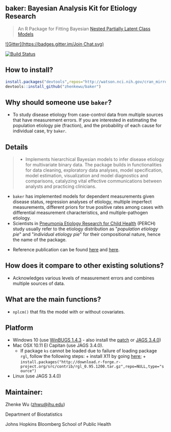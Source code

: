 **baker**: Bayesian Analysis Kit for Etiology Research
------
> An R Package for Fitting Bayesian [Nested Partially Latent Class Models](http://biostats.bepress.com/jhubiostat/paper276/) 

[![Gitter](https://badges.gitter.im/Join Chat.svg)](https://gitter.im/zhenkewu/baker?utm_source=badge&utm_medium=badge&utm_campaign=pr-badge&utm_content=badge)

[![Build Status](https://travis-ci.org/zhenkewu/baker.svg?branch=master)](https://travis-ci.org/zhenkewu/baker)

How to install?
--------------
```r
install.packages("devtools",repos="http://watson.nci.nih.gov/cran_mirror/")
devtools::install_github("zhenkewu/baker")
```

Why should someone use `baker`?
-------------------------------------

- To study disease etiology from case-control data from multiple sources that have measurement errors. If you are interested in estimating the population etiology pie (fraction), and the probability of each cause for individual case, try `baker`.

Details
-------------------------------------

> * Implements hierarchical Bayesian models to infer disease etiology for multivariate binary data. The package builds in functionalities for data cleaning, exploratory data analyses, model specification, model estimation, visualization and model diagnostics and comparisons, catalyzing vital effective communications between analysts and practicing clinicians. 
  * `baker` has implemented models for dependent measurements given disease status, regression analyses of etiology, multiple imperfect measurements, different priors for true positive rates among cases with differential measurement characteristics, and multiple-pathogen etiology.
  * Scientists in [Pneumonia Etiology Research for Child Health](http://www.jhsph.edu/research/centers-and-institutes/ivac/projects/perch/) (PERCH) study usually refer to the etiology distribution as "*population etiology pie*" and "*individual etiology pie*" for their compositional nature, hence the name of the package.
    
- Reference publication can be found [here](http://onlinelibrary.wiley.com/doi/10.1111/rssc.12101/abstract) and [here](http://biostats.bepress.com/jhubiostat/paper276/).

How does it compare to other existing solutions?
------------------------------------------------
- Acknowledges various levels of measurement errors and combines multiple sources
of data.

What are the main functions?
-----------------------------
- `nplcm()` that fits the model with or without covariates.

Platform
---------
- Windows 10 (use [WinBUGS 1.4.3](http://www.mrc-bsu.cam.ac.uk/software/bugs/the-bugs-project-winbugs/) - also install the [patch](http://www.mrc-bsu.cam.ac.uk/software/bugs/the-bugs-project-winbugs/the-bugs-project-winbugs-patches/) or [JAGS 3.4.0](http://mcmc-jags.sourceforge.net/))
- Mac OSX 10.11 El Capitan (use JAGS 3.4.0). 
    - If package `ks` cannot be loaded due to failure of loading package `rgl`, follow the following steps:
          + install X11 by going [here](http://xquartz.macosforge.org/trac/wiki/X112.7.7);
          + `install.packages("http://download.r-forge.r-project.org/src/contrib/rgl_0.95.1200.tar.gz",repo=NULL,type="source")`
- Linux (use JAGS 3.4.0)

Maintainer:
--------------------------

Zhenke Wu (zhwu@jhu.edu)

Department of Biostatistics

Johns Hopkins Bloomberg School of Public Health
